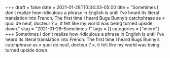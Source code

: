 +++draft = falsedate = 2021-01-28T10:34:33-05:00title = "Sometimes I don’t realize how ridiculous a phrase in English is until I’ve heard its literal translation into French. The first time I heard Bugs Bunny’s catchphrase as « quoi de neuf, docteur ? », it felt like my world was being turned upside down."slug = "2021-01-28-Sometimes-I"tags = []categories = ["micro"]+++Sometimes I don’t realize how ridiculous a phrase in English is until I’ve heard its literal translation into French. The first time I heard Bugs Bunny’s catchphrase as « quoi de neuf, docteur ? », it felt like my world was being turned upside down.
